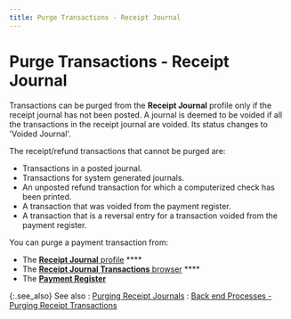 ```yaml
---
title: Purge Transactions - Receipt Journal
---
```


# Purge Transactions - Receipt Journal


Transactions can be purged from the **Receipt 
 Journal** profile only if the receipt journal has not been posted.  A journal is deemed to be voided if all the transactions in the receipt  journal are voided. Its status changes to 'Voided Journal'.


The receipt/refund transactions that cannot be purged are:

- Transactions  in a posted journal.
- Transactions  for system generated journals.
- An unposted  refund transaction for which a computerized check has been printed.
- A transaction  that was voided from the payment register.
- A transaction  that is a reversal entry for a transaction voided from the payment register.



You can purge a payment transaction from:

- The [**Receipt Journal** profile]({{site.acc_baseurl}}/customer-receipts-and-refunds/receipt-jrnl-proc/rcp-jrnl-purge-trans/purging-trans/del_trans_rcpt_jrnl_profile.html) ****
- The [**Receipt Journal Transactions** browser]({{site.acc_baseurl}}/customer-receipts-and-refunds/receipt-jrnl-proc/rcp-jrnl-purge-trans/purging-trans/del_trans_rcpts_jrnls_browser.html) ****
- The [**Payment Register**]({{site.acc_baseurl}}/payment-register/wizard/browser/purging-trans/purging_receipt_refund_transactions_payment_register.html)



{:.see_also}
See also
: [Purging  Receipt Journals]({{site.acc_baseurl}}/customer-receipts-and-refunds/receipt-jrnl-proc/rcp-jrnl-purge-trans/voiding_receipts_journals.html)
: [Back  end Processes - Purging Receipt Transactions]({{site.acc_baseurl}}/customer-receipts-and-refunds/receipt-jrnl-proc/rcp-jrnl-purge-trans/purging-trans/backproc_del_rcpt_trans.html)

